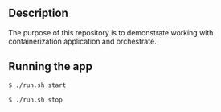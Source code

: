 ## Description

The purpose of this repository is to demonstrate working with containerization application and orchestrate.

## Running the app

```bash
$ ./run.sh start
```

```bash
$ ./run.sh stop
```
